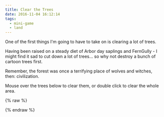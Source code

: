 ```yaml
---
title: Clear the Trees
date: 2016-11-04 16:12:14
tags:
  - mini-game
  - land
---
```


One of the first things I'm going to have to take on is clearing a lot of trees.

Having been raised on a steady diet of Arbor day saplings and FernGully - I might find it sad to cut down a lot of trees... so why not destroy a bunch of cartoon trees first.

Remember, the forest was once a terrifying place of wolves and witches, then: civilization.

Mouse over the trees below to clear them, or double click to clear the whole area.  

{% raw %}

<div id="cut-the-trees" style="display:none">
<div class="grass">
  <h1 class="text-center"></h1>
</div>

<div style="display:none">
<svg xmlns="http://www.w3.org/2000/svg" xmlns:xlink="http://www.w3.org/1999/xlink" version="1.1" class="tree" viewBox="0 0 512 512" style="enable-background:new 0 0 512 512;" xml:space="preserve">
  <rect rx="30" stroke="#7B4F24" id="svg_4" height="225.00001" width="90" y="263" x="221" stroke-opacity="null" stroke-width="20" fill="#A6723D"></rect>
    <ellipse stroke="#79AB03" ry="167.94306" rx="173.5" id="svg_2" cy="176.94306" cx="263.5" stroke-width="20" fill="#91CC04"></ellipse>
</svg>
</div>
</div>

<script>
(function init(){

  if(typeof $ !== "function" || typeof _ !== "function"){
    setTimeout(init, 1000);
    return;
  }

$('#cut-the-trees').slideDown(1000);

var tree = $('#cut-the-trees .tree');
var grass = $('#cut-the-trees .grass');

function enterer(x) {
      var me = $(this).css({
        'pointer-events': 'none'
      })
      me[0].classList.add('animated')
      if(typeof x == 'number'){
        me[0].classList.add($(me[0]).position().left > x ?'rotateOutDownLeft' : 'rotateOutDownRight');
      }else{
        me[0].classList.add(Math.random() > 0.5 ? 'rotateOutDownLeft' : 'rotateOutDownRight');
      }

      $('#post-Clear-the-Trees .article-share-link').removeClass('animated bounce share-now');

      setTimeout(function() {
        me.remove();
        if ($('.tree').length == 1) {
          $('#cut-the-trees h1').text('You Did It!').addClass('animated tada');
          $('.grass').empty();

          setTimeout(function() {
            $('#cut-the-trees').slideUp(1000, function(){
              $('#cut-the-trees h1').remove();
              $('#cut-the-trees').removeClass('animated zoomOut')
              $('#post-Clear-the-Trees .article-share-link').addClass('animated bounce share-now');
              setTimeout(init, 1000);
              });
            document.getElementById('cut-the-trees').classList.add('animated')
            document.getElementById('cut-the-trees').classList.add('zoomOut')
          }, 1000);
        }
      }, 500)
    }

    while ($('.grass .tree').length < 60) {
      var h = Math.random() * 95;
      var w = (Math.random() * 95);
      grass.append(tree.clone().removeClass('hide').css({
        top: h + '%',
        'z-index': Math.round(h),
        left: w + '%'
      }).on('mouseenter', enterer))
    }

    $('#cut-the-trees .grass').on('dblclick', function(event){
      clearSelection();
      event.preventDefault();
      event.stopPropagation();
      $('.tree:visible').sort(function(a, b){
        return Math.abs(event.pageX - $(a).offset().left) > Math.abs(event.pageX - $(b).offset().left) ? 1: -1
        }).each(function(i, v){
        setTimeout(function(){
          enterer.apply(v, [event.pageX])
        }, i * 50)
      })
    })
})();


</script>

{% endraw %}
